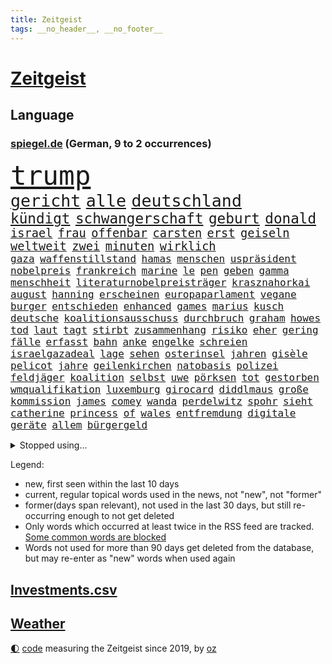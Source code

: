 ```yaml
---
title: Zeitgeist
tags: __no_header__, __no_footer__
---
```


# [Zeitgeist](https://oliz.io/zeitgeist/)

## Language

<h3><a href="https://www.spiegel.de" target="_blank">spiegel.de</a> (German, 9 to 2 occurrences)</h3>
<p style="font-family:monospace">
<span style="font-size:32pt"><a href="news_links.html#trump" class="current">trump</a></span>
<br>
<span style="font-size:20pt"><a href="news_links.html#gericht" class="current">gericht</a></span>
<span style="font-size:20pt"><a href="news_links.html#alle" class="current">alle</a></span>
<span style="font-size:20pt"><a href="news_links.html#deutschland" class="current">deutschland</a></span>
<br>
<span style="font-size:17pt"><a href="news_links.html#kündigt" class="current">kündigt</a></span>
<span style="font-size:17pt"><a href="news_links.html#schwangerschaft" class="current">schwangerschaft</a></span>
<span style="font-size:17pt"><a href="news_links.html#geburt" class="current">geburt</a></span>
<span style="font-size:17pt"><a href="news_links.html#donald" class="current">donald</a></span>
<br>
<span style="font-size:14pt"><a href="news_links.html#israel" class="current">israel</a></span>
<span style="font-size:14pt"><a href="news_links.html#frau" class="current">frau</a></span>
<span style="font-size:14pt"><a href="news_links.html#offenbar" class="current">offenbar</a></span>
<span style="font-size:14pt"><a href="news_links.html#carsten" class="current">carsten</a></span>
<span style="font-size:14pt"><a href="news_links.html#erst" class="current">erst</a></span>
<span style="font-size:14pt"><a href="news_links.html#geiseln" class="current">geiseln</a></span>
<span style="font-size:14pt"><a href="news_links.html#weltweit" class="current">weltweit</a></span>
<span style="font-size:14pt"><a href="news_links.html#zwei" class="current">zwei</a></span>
<span style="font-size:14pt"><a href="news_links.html#minuten" class="current">minuten</a></span>
<span style="font-size:14pt"><a href="news_links.html#wirklich" class="current">wirklich</a></span>
<br>
<span style="font-size:12pt"><a href="news_links.html#gaza" class="current">gaza</a></span>
<span style="font-size:12pt"><a href="news_links.html#waffenstillstand" class="current">waffenstillstand</a></span>
<span style="font-size:12pt"><a href="news_links.html#hamas" class="current">hamas</a></span>
<span style="font-size:12pt"><a href="news_links.html#menschen" class="current">menschen</a></span>
<span style="font-size:12pt"><a href="news_links.html#uspräsident" class="current">uspräsident</a></span>
<span style="font-size:12pt"><a href="news_links.html#nobelpreis" class="current">nobelpreis</a></span>
<span style="font-size:12pt"><a href="news_links.html#frankreich" class="current">frankreich</a></span>
<span style="font-size:12pt"><a href="news_links.html#marine" class="current">marine</a></span>
<span style="font-size:12pt"><a href="news_links.html#le" class="current">le</a></span>
<span style="font-size:12pt"><a href="news_links.html#pen" class="current">pen</a></span>
<span style="font-size:12pt"><a href="news_links.html#geben" class="current">geben</a></span>
<span style="font-size:12pt"><a href="news_links.html#gamma" class="new">gamma</a></span>
<span style="font-size:12pt"><a href="news_links.html#menschheit" class="current">menschheit</a></span>
<span style="font-size:12pt"><a href="news_links.html#literaturnobelpreisträger" class="new">literaturnobelpreisträger</a></span>
<span style="font-size:12pt"><a href="news_links.html#krasznahorkai" class="new">krasznahorkai</a></span>
<span style="font-size:12pt"><a href="news_links.html#august" class="current">august</a></span>
<span style="font-size:12pt"><a href="news_links.html#hanning" class="current">hanning</a></span>
<span style="font-size:12pt"><a href="news_links.html#erscheinen" class="current">erscheinen</a></span>
<span style="font-size:12pt"><a href="news_links.html#europaparlament" class="current">europaparlament</a></span>
<span style="font-size:12pt"><a href="news_links.html#vegane" class="new">vegane</a></span>
<span style="font-size:12pt"><a href="news_links.html#burger" class="current">burger</a></span>
<span style="font-size:12pt"><a href="news_links.html#entschieden" class="current">entschieden</a></span>
<span style="font-size:12pt"><a href="news_links.html#enhanced" class="current">enhanced</a></span>
<span style="font-size:12pt"><a href="news_links.html#games" class="current">games</a></span>
<span style="font-size:12pt"><a href="news_links.html#marius" class="current">marius</a></span>
<span style="font-size:12pt"><a href="news_links.html#kusch" class="current">kusch</a></span>
<span style="font-size:12pt"><a href="news_links.html#deutsche" class="current">deutsche</a></span>
<span style="font-size:12pt"><a href="news_links.html#koalitionsausschuss" class="current">koalitionsausschuss</a></span>
<span style="font-size:12pt"><a href="news_links.html#durchbruch" class="current">durchbruch</a></span>
<span style="font-size:12pt"><a href="news_links.html#graham" class="current">graham</a></span>
<span style="font-size:12pt"><a href="news_links.html#howes" class="new">howes</a></span>
<span style="font-size:12pt"><a href="news_links.html#tod" class="current">tod</a></span>
<span style="font-size:12pt"><a href="news_links.html#laut" class="current">laut</a></span>
<span style="font-size:12pt"><a href="news_links.html#tagt" class="current">tagt</a></span>
<span style="font-size:12pt"><a href="news_links.html#stirbt" class="current">stirbt</a></span>
<span style="font-size:12pt"><a href="news_links.html#zusammenhang" class="current">zusammenhang</a></span>
<span style="font-size:12pt"><a href="news_links.html#risiko" class="current">risiko</a></span>
<span style="font-size:12pt"><a href="news_links.html#eher" class="current">eher</a></span>
<span style="font-size:12pt"><a href="news_links.html#gering" class="current">gering</a></span>
<span style="font-size:12pt"><a href="news_links.html#fälle" class="current">fälle</a></span>
<span style="font-size:12pt"><a href="news_links.html#erfasst" class="current">erfasst</a></span>
<span style="font-size:12pt"><a href="news_links.html#bahn" class="current">bahn</a></span>
<span style="font-size:12pt"><a href="news_links.html#anke" class="current">anke</a></span>
<span style="font-size:12pt"><a href="news_links.html#engelke" class="new">engelke</a></span>
<span style="font-size:12pt"><a href="news_links.html#schreien" class="current">schreien</a></span>
<span style="font-size:12pt"><a href="news_links.html#israelgazadeal" class="new">israelgazadeal</a></span>
<span style="font-size:12pt"><a href="news_links.html#lage" class="current">lage</a></span>
<span style="font-size:12pt"><a href="news_links.html#sehen" class="current">sehen</a></span>
<span style="font-size:12pt"><a href="news_links.html#osterinsel" class="new">osterinsel</a></span>
<span style="font-size:12pt"><a href="news_links.html#jahren" class="current">jahren</a></span>
<span style="font-size:12pt"><a href="news_links.html#gisèle" class="current">gisèle</a></span>
<span style="font-size:12pt"><a href="news_links.html#pelicot" class="current">pelicot</a></span>
<span style="font-size:12pt"><a href="news_links.html#jahre" class="current">jahre</a></span>
<span style="font-size:12pt"><a href="news_links.html#geilenkirchen" class="new">geilenkirchen</a></span>
<span style="font-size:12pt"><a href="news_links.html#natobasis" class="new">natobasis</a></span>
<span style="font-size:12pt"><a href="news_links.html#polizei" class="current">polizei</a></span>
<span style="font-size:12pt"><a href="news_links.html#feldjäger" class="new">feldjäger</a></span>
<span style="font-size:12pt"><a href="news_links.html#koalition" class="current">koalition</a></span>
<span style="font-size:12pt"><a href="news_links.html#selbst" class="current">selbst</a></span>
<span style="font-size:12pt"><a href="news_links.html#uwe" class="current">uwe</a></span>
<span style="font-size:12pt"><a href="news_links.html#pörksen" class="new">pörksen</a></span>
<span style="font-size:12pt"><a href="news_links.html#tot" class="current">tot</a></span>
<span style="font-size:12pt"><a href="news_links.html#gestorben" class="current">gestorben</a></span>
<span style="font-size:12pt"><a href="news_links.html#wmqualifikation" class="current">wmqualifikation</a></span>
<span style="font-size:12pt"><a href="news_links.html#luxemburg" class="current">luxemburg</a></span>
<span style="font-size:12pt"><a href="news_links.html#girocard" class="new">girocard</a></span>
<span style="font-size:12pt"><a href="news_links.html#diddlmaus" class="new">diddlmaus</a></span>
<span style="font-size:12pt"><a href="news_links.html#große" class="current">große</a></span>
<span style="font-size:12pt"><a href="news_links.html#kommission" class="current">kommission</a></span>
<span style="font-size:12pt"><a href="news_links.html#james" class="current">james</a></span>
<span style="font-size:12pt"><a href="news_links.html#comey" class="current">comey</a></span>
<span style="font-size:12pt"><a href="news_links.html#wanda" class="current">wanda</a></span>
<span style="font-size:12pt"><a href="news_links.html#perdelwitz" class="new">perdelwitz</a></span>
<span style="font-size:12pt"><a href="news_links.html#spohr" class="new">spohr</a></span>
<span style="font-size:12pt"><a href="news_links.html#sieht" class="current">sieht</a></span>
<span style="font-size:12pt"><a href="news_links.html#catherine" class="new">catherine</a></span>
<span style="font-size:12pt"><a href="news_links.html#princess" class="current">princess</a></span>
<span style="font-size:12pt"><a href="news_links.html#of" class="current">of</a></span>
<span style="font-size:12pt"><a href="news_links.html#wales" class="current">wales</a></span>
<span style="font-size:12pt"><a href="news_links.html#entfremdung" class="new">entfremdung</a></span>
<span style="font-size:12pt"><a href="news_links.html#digitale" class="current">digitale</a></span>
<span style="font-size:12pt"><a href="news_links.html#geräte" class="current">geräte</a></span>
<span style="font-size:12pt"><a href="news_links.html#allem" class="current">allem</a></span>
<span style="font-size:12pt"><a href="news_links.html#bürgergeld" class="current">bürgergeld</a></span>
</p>
<details>
<summary>Stopped using...</summary>
<p class="former" style="font-size:12pt">
coronapandemie(1813) helfer(1813) and(1811) ausschreitungen(1811) danach(1811) lindner(1811) szenen(1811) 6(1810) abgesagt(1810) aufnahmen(1810) bekannte(1810) beobachten(1810) herrscht(1810) queen(1810) 75(1809) pause(1809) gestoßen(1808) hotel(1808) abstimmen(1807) brasilien(1807) engagement(1807) häuser(1807) meer(1807) mitunter(1807) nachfolge(1807) richtig(1807) senat(1807) südkorea(1807) babys(1806) präsentieren(1806) san(1806) wünschen(1806) durchsetzen(1805) innenministerium(1805) kassiert(1805) lösen(1805) unterwegs(1805) verheerenden(1805) zustand(1805) öfter(1805) überlebt(1805) förderung(1804) großteil(1804) halbfinale(1804) rassistische(1804) geldstrafe(1803) nba(1803) spdpolitiker(1803) studierenden(1803) tausenden(1803) verteidigungsministerium(1803) geworfen(1802) kämpfer(1802) illegal(1801) stürmer(1801) versuchte(1801) absturz(1800) bevölkerung(1800) längere(1800) passt(1800) siegen(1800) volksrepublik(1800) 10(1797) anschließend(1797) lkw(1797) 29(1796) irak(1796) 23(1795) hoher(1795) schwierige(1795) debatten(1794) achten(1793) juristisch(1793) jüngere(1793) zweimal(1792) mehrerer(1791) tut(1791) begriff(1790) rechtzeitig(1790) sozialdemokraten(1789) lücke(1787) spitzenreiter(1787) staffel(1786) zurückgegangen(1786) empfängt(1784) top(1784) warm(1783) ausrüstung(1782) kräfte(1781) trug(1781) uni(1779) fehlende(1775) unterdessen(1775) zeigten(1775) retter(1773) reist(1771) bewegt(1769) vermisste(1769) angeboten(1768) geblieben(1767) gehabt(1766) last(1738) unfälle(1597) abgegeben(1587) serbien(1570) vorsicht(1564) zerstörte(1551) schrumpft(1535) partnerschaft(1532) tour(1532) verletzten(1481) irritiert(1471) eingeführt(1439) ungewöhnliche(1417) militärischen(1400) loch(1390) invasion(1389) verabschieden(1380) erschwert(1364) genehmigt(1358) verweist(1329) aufhören(1319) triumphiert(1310) rené(1308) gelöst(1301) indem(1266) überlebenden(1261) handys(1256) politisches(1220) sinne(1220) sylt(1220) libanon(1213) ausbauen(1210) baum(1189) toilette(1157) lebenslange(1133) ganzes(1132) raten(1131) peru(1124) nackt(1115) kollege(1097) angreifen(1091) pakete(1078) freundschaft(1070) razzien(1070) mama(1063) eric(1048) fängt(1047) fenster(1024) day(998) ständig(967) panik(953) karin(952) stil(943) radfahrer(941) kreuz(917) dringen(914) beides(913) betrunkener(903) kader(901) startete(895) hoeneß(884) beine(877) auffällig(868) pilot(856) beruft(845) bekennt(844) model(830) qualität(830) steve(821) desaster(800) politikerinnen(790) argentiniens(778) albtraum(775) gedreht(770) anzeige(769) lady(769) us(765) unten(757) sportlich(730) 43(717) handball(709) bestätigte(695) beteiligung(692) dokument(691) mangelt(681) tennisprofi(681) beendete(661) bundestagswahl(658) sowohl(650) kriegsschiffe(640) paare(639) usdollar(638) riesigen(637) grundgesetz(635) guardiola(634) rutscht(622) spekulationen(622) brandenburgischen(620) pazifik(616) erfolgreichen(609) zweieinhalb(599) stellung(598) prallte(596) shein(596) korrigiert(592) nationalsozialismus(588) gymnasium(587) fragte(581) historisch(581) meisterschaft(581) anfeindungen(575) fair(566) eukommissionspräsidentin(563) lüge(561) verdachts(560) f(558) kürze(557) dominanz(554) haiti(546) abgrund(542) messen(537) katja(530) statistische(530) polizistin(526) publikums(512) anlegen(502) films(502) geheiratet(497) verlegen(493) polarisiert(490) azubis(486) kennedy(485) ausgesagt(482) robin(478) chris(477) rassistischer(470) basel(469) sonja(468) psychologie(466) sätzen(463) gefangen(459) litt(459) zuerst(459) rückblick(458) situationen(456) stream(455) verstärken(450) erfinden(449) sichtbar(448) günstig(447) autounfall(446) rico(441) entgehen(438) indiens(437) ertrunken(435) enger(433) steuert(432) geurteilt(426) löschen(423) drohenden(416) sechsten(414) klappen(413) kürzungen(409) vertretern(406) georgia(404) ceo(401) status(399) wolf(399) hans(397) portugals(392) echt(391) begleiter(386) 30000(383) jannik(383) sinner(383) design(382) winkt(382) kleinkind(379) liam(377) missgeschick(373) rechtswidrig(373) verbraucherzentrale(372) prominenter(371) teller(371) eberl(365) verfassung(362) ausgehen(360) vermittelt(357) schwerste(346) kanadische(341) hilflos(339) zöllen(337) johannes(335) verlief(335) 8(331) miersch(329) atomwaffen(328) bürgern(325) vereine(321) hochschule(320) milliardenhöhe(318) nordkoreanische(315) puerto(311) bruttoinlandsprodukt(310) entgleist(309) benko(308) nutzung(308) siemens(308) bestseller(307) gerast(307) jude(307) aufnehmen(305) amerikanern(303) bangt(303) preisverleihung(301) leiten(296) verheerende(294) usgesundheitsminister(292) vergangenes(292) angestellte(291) löwe(291) akuter(290) pentagon(288) beworben(284) birgt(284) kardinal(283) ratschläge(283) besonderer(282) hilfsorganisation(282) günstiges(280) manches(280) geheimdienstchef(278) volle(277) wirtschaftsministerium(275) beamter(274) kannten(274) demonstrierten(273) signagründer(273) bewundert(272) antonio(271) abschneiden(270) halbinsel(270) schwerem(269) vergiftet(268) vorsorge(268) charité(264) veränderung(264) hilferuf(263) axt(262) befreundet(262) gläubigen(260) fließt(258) 14jähriger(257) unvermittelt(257) baustellen(256) juristische(256) ostdeutschen(255) frost(254) achtelfinale(253) panama(253) regierte(251) bewaffneten(250) durchsuchten(250) gekostet(250) kyjiws(248) lehrern(248) szenario(248) trocken(248) treu(247) verpflichtende(247) linkenpolitikerin(246) übernommen(245) bedingt(243) cdugeneralsekretär(242) unverletzt(241) senioren(240) rechnerisch(239) vorzugehen(239) linkenpolitiker(238) atomprogramm(236) stört(235) xabi(233) bundespolizisten(231) spielplatz(229) vize(229) zollkrieg(229) user(228) aufbauen(227) ausweiten(227) dankt(226) nationalspielerin(225) applaus(224) stadtrat(224) agiert(223) rüdiger(223) biopic(221) lübeck(220) sauber(218) 800(217) karten(217) schießerei(216) wale(216) großaufgebot(213) aufgehen(212) kippte(211) urteilt(210) pech(209) ostens(208) salvador(208) erzürnt(207) zollpolitik(207) erfolgte(206) swinton(206) tilda(206) vorgeführt(206) center(205) klarer(205) klischees(205) enthält(204) henning(204) berechnen(203) karrierecoach(201) tunnel(201) bitter(200) klo(199) prien(199) gestärkt(198) office(198) ärztin(198) schlachtfeld(197) charterflug(195) lebensgefährtin(195) kredite(193) schlucken(193) astronaut(192) widersprechen(191) führenden(190) ifo(190) selbstverständlich(190) antreibt(188) beifahrer(188) lwiw(185) argumentiert(182) waldbrand(182) disqualifiziert(181) riskiert(181) wohnungsnot(181) zittert(179) bildungssystem(178) zivile(178) grundlage(177) monster(177) sportart(177) big(176) schwanger(175) genervt(174) camilla(172) bayernprofi(171) konstantin(171) stationiert(169) bahnfahren(168) englands(168) flieht(168) heimliche(168) josephine(168) leif(167) fußballwmqualifikation(166) angefacht(165) bestellt(165) gramm(165) kassieren(165) reaktiviert(164) regelverstoß(164) irritationen(163) koalitionsvertrag(163) kriminalpolizei(163) moschee(163) diskret(160) spione(160) verläuft(160) jusochef(159) türmer(159) steinbach(158) thompson(158) bildungsministerium(157) dieselbe(156) verleiht(156) weltberühmt(156) eliteuniversität(155) karsten(155) shoppen(155) superheld(155) sensation(154) umstrittener(154) ausverkauft(153) zurückzuholen(153) besitzen(152) olivia(152) rüstungskonzern(152) lukrativen(151) abgaben(150) arthur(150) obsession(150) del(149) notlage(149) residenz(149) ticket(149) zerfällt(148) elizabeth(147) jusos(146) misstrauen(146) spezialkräfte(146) verleger(146) durchfall(145) uli(145) verschleiern(145) bezweifeln(144) hochhaus(144) entlastung(143) rein(143) südtirol(143) held(142) dürre(141) komödie(141) mühe(141) vorbestraft(141) nachfolgers(139) zeremonie(138) alzheimer(137) bibliothek(137) diplomaten(137) martialische(137) postings(137) verschwörung(137) außenministerium(136) dankeschön(136) kriegstüchtigkeit(136) nordosten(136) forciert(135) jamie(135) losgegangen(135) reiner(135) verbleib(135) zucker(135) abschiebepolitik(133) beschwichtigen(133) bundesbürger(133) stützen(133) 2005(132) bootsunglück(132) zolldeal(132) bewusste(130) pubertät(130) spuckt(130) österreicher(129) andy(128) niederländer(128) andrea(127) vorsprechen(127) technisch(126) zuflucht(126) afdverbot(125) flaute(125) geiselvideo(124) modi(124) rätselhafter(124) schnappte(124) entwurf(123) weltberühmten(123) ausgetreten(122) medizinischer(122) verbrannt(122) exil(121) irische(121) drohnenschwärme(119) konflikten(119) militärparade(119) ministers(119) pianist(119) ralf(119) handelsdeal(118) rotes(118) uboote(118) araghchi(117) hits(117) rentenreform(117) vollzieht(117) curtis(116) söldner(116) arbeitszeit(115) etappensieg(114) härtetest(114) ideal(114) rucksack(114) südamerikanischen(114) zeitraum(114) harmonie(113) herausgegeben(113) ukrainischer(113) bundestagsvizepräsident(112) mordkommission(112) anderson(111) traumjob(111) abholzung(110) leyens(110) prävention(110) trio(110) eingeschlagen(109) foster(109) außenministers(108) bonität(108) lammy(108) rückwärts(108) undenkbar(108) untersuchen(108) kühne(107) modernisieren(106) intensivstation(105) lebensjahr(105) naturkatastrophen(105) neurowissenschaftler(105) 1300(104) herbe(104) gegend(103) trikots(103) verbliebene(103) tournee(102) hungern(101) american(100) aryna(100) besitzerin(100) donbass(100) freigestellt(100) gewartet(100) sabalenka(100) sterbehilfe(100) abu(99) werkzeug(99) gepäckträger(98) ortlieb(98) seltsam(98) surfer(98) ten(98) austreten(97) beängstigend(97) trümmer(97) örtlichen(97) angetan(96) großstadt(96) logo(96) atomenergiebehörde(95) palästinenserstaat(95) transfer(95) bezüge(94) invasiven(94) ozeane(94) ruinieren(94) 1200(93) boxing(93) imane(93) khelif(93) saisonauftakt(93) vorbeugen(93) mitgliedstaaten(92) monatlich(92) absolviert(91) ausstatten(91) kolumbien(91) militärputsch(91) millionenstadt(91) rätselt(91) deutz(90) geschlechtstests(90) kreuzes(90) rechenzentren(90) bardem(89) egos(89) generalstab(89) musical(89) satire(89) siedlungspolitik(89) vertrauensfrage(89) afghanische(88) assistentin(88) militäreinsatz(88) amokläufer(87) chefideologe(87) jupiter(87) jülich(87) notoperiert(87) schnellster(87) supercomputer(87) umplanen(87) wg(87) habecks(86) iaeachef(86) stadler(86) fluggesellschaft(85) klimaanlage(85) knöpfe(85) statistischen(85) tennisstar(85) angelegten(84) belém(84) gitarrist(84) ifw(84) sky(84) usverteidigungsministerium(84) schatz(83) staatskrise(83) zverevs(83) babyboomer(82) darren(82) identifikation(82) steuersenkungen(82) verunsicherten(82) aktivität(81) außenseiter(81) briefwahl(81) football(81) füchse(81) konsortium(81) ärgern(81) 43jähriger(80) angriffs(80) assadregimes(80) erdöl(80) luftgewehr(80) strände(80) angler(79) atombehörde(79) aufgebrochen(79) bitch(79) hochzeiten(79) stücke(79) zypern(79) aaron(78) abgezweigt(78) ausgab(78) eagle(78) mick(78) neunjährige(78) carter(77) onlinebetrüger(77) pamela(77) simpel(77) fremder(76) imperium(76) nbateam(76) perfekte(76) schleppern(76) spritztour(76) taktisch(76) jogger(75) montenegro(75) norman(75) stararchitekt(75) voranzutreiben(75) entwürdigenden(74) feststellen(74) freibäder(74) hitziger(74) sekretärin(74) suizid(74) teenagers(74) beschränkungen(73) billion(73) heiratet(73) milliardenbewertung(73) usdemokrat(73) arbeitern(72) durchfallerkrankungen(72) kulturellen(72) these(72) 1974(71) männchen(71) sommerferien(71) ubahnen(71) usdemokratie(71) begeisterte(70) buffalo(70) defekts(70) steuerzahler(70) aufschlag(69) bedrohlicher(69) bundesamts(69) todesfallen(69) verwandeln(69) altbundeskanzler(68) barrel(68) donau(68) eisverkäufer(68) erdoğans(68) gaspreise(68) kronprinzessin(68) momfluencerinnen(68) seziert(68) staatsmedien(68) zusetzt(68) absatzzahlen(67) engsten(67) entzünden(67) finalistin(67) hauchdünner(67) humanity(67) hässliche(67) krebskranker(67) neuartigen(67) onlineshopping(67) diagnostik(66) freifahrtschein(66) indigenen(66) konzentrationslager(66) seenotrettung(66) transfermarkt(66) virgin(66) wiedereröffnet(66) fluglinie(65) frances(65) grossi(65) kameramann(65) plagen(65) reiches(65) spitzenverdiener(65) stinkende(65) verhältnismäßig(65) wettstreit(65) doppelsieg(63) dress(63) engpässe(63) europaweit(63) grobe(63) nouripour(63) omid(63) senkrecht(63) anträge(62) betriebe(62) endgegner(62) enttäuschen(62) hausbesuch(62) kreuzfahrtschiffen(62) thw(62) wickelt(62) besichtigt(61) bundesschülerkonferenz(61) delling(61) entschädigungen(61) geschäftsmodell(61) stapeln(61) vermehrte(61) beworbenen(60) dream(60) inspekteur(60) klavier(60) kreises(60) naturschützer(60) vergewaltigungen(60) wetterlagen(60) antike(59) barbora(59) krejcikova(59) luna(59) stammenden(59) stier(59) donnarumma(58) innovationen(58) mtv(58) mächtig(58) ostküste(58) sprinter(58) abreise(57) aufnahmeprogramm(57) eigenem(57) girls(57) grandslamtitel(57) grauens(57) institut(57) total(57) trainerinnen(57) ursprünglich(57) ahrtal(56) gastronomen(56) halbzeit(56) kleinflugzeugs(56) kletterin(56) ländlichen(56) päckchen(56) völkermords(56) werbekampagne(56) zutaten(56) anwesens(55) effektiv(55) finanzierbar(55) gehorsam(55) landsleute(55) notlagen(55) professor(55) dauerstreit(54) gross(54) kante(54) sportgerichtshof(54) befördert(53) geschwindigkeit(53) hochwasserwarnung(53) kaltgestellt(53) menschlich(53) spannendsten(53) staatsbürgerschaft(53) unzeit(53) wiegeln(53) australia(52) eukommissionschefin(52) evan(52) mitverantwortlich(52) verbal(52) entwendeten(51) nett(51) normandie(51) schwört(51) studienplätze(51) unsportlichkeit(51) versöhner(51) achtung(50) demokratisch(50) g20gipfel(50) hochsicherheitsgefängnis(50) huhn(50) ishiba(50) kreuzfahrtschiffe(50) polizeibeamte(50) shigeru(50) wasserschutzpolizei(50) berühmteste(49) erben(49) gesünder(49) musikfestival(49) oscargewinner(49) potenz(49) rezeptsammlungen(49) skurril(49) demonstrativ(48) eingeweiht(48) harrypotterserie(48) hinterzogen(48) milka(48) rückzahlung(48) spremberg(48) institutionen(47) jena(47) point(47) renovierung(47) bejubeln(46) cocacola(46) limoges(46) militärhilfen(46) mondbasis(46) sozialstaats(46) verunreinigung(46) abwahl(45) gestrandete(45) glich(45) versagt(45) alljährlich(44) matteo(44) beharren(43) beseitigen(43) kentert(43) tvsender(43) ergreifen(42) ersatzzug(42) golfen(42) haaren(42) herrchen(42) jawort(42) mont(42) nämlich(42) pkwmaut(42) türsteher(42) verzehr(42) vierbeiner(42) begleitung(41) clinton(41) geplatzten(41) notdurft(41) schlagersänger(41) sonnige(41) wrestler(41) berlusconi(40) geschlechter(40) holy(40) prosiebensat1(40) silvio(40) abbringen(39) amtsgericht(39) neeson(39) steckte(39) ceconomy(38) exbotschafter(38) mediamarktsaturn(38) modewelt(38) räume(38) uboot(38) ukrainerin(38) weint(38) besonderes(37) liebich(37) neonazi(37) täterinnen(37) unbeabsichtigt(37) willst(37) erwerbstätigen(36) gottes(36) lebendes(36) mehrmals(36) palästinensische(36) personalabbau(36) strukturellen(36) ausgelegt(35) familienmitglied(35) flecken(35) koalitionsfraktionen(35) rind(35) taschenrechner(35) thor(35) bearbeitung(34) ewigen(34) mitteilung(34) universitätsklinikum(34) bildungsforscherin(33) diebstahls(33) jeansmarke(33) smalltalk(33) streiken(33) sweeney(33) triumphale(33) anknüpfen(32) fahrerlaubnis(32) generalstabschef(32) jahreswechsel(32) verbesserungen(32) verklagen(32) wölfe(32) zusammenkommen(32) botschafterin(31) merkels(31) cop30(30) gezahlt(30) pose(30) söders(30) unterbrechung(30) wunderschön(30) berlusconikonzern(29) engere(29) hanks(29) köster(29) messengerdiensten(29) mfe(29) nostalgie(29) pauline(29) uboots(29) unterstütze(29) windkraftanlagen(29) autoritäre(28) felssturz(28) fortuna(28) gruppenchats(28) kanzlei(28) kassierte(28) polzin(28) zdfsommerinterview(28) bildet(27) kraftwerke(27) spontane(27) teuerste(27) unterseekabel(27) arbeitsbedingungen(26) aufsteiger(26) dänischer(26) spielpläne(26) streitpunkte(26) tyson(26) vorsitzenden(26) zigarette(26) angestrebte(25) aspekte(25) auktion(25) auszuweiten(25) brodelt(25) erfahrener(25) fluten(25) unterbricht(25) filmfestival(24) sacha(24) zueinander(24) anzuerkennen(23) bestohlen(23) fundament(23) marinetochter(23) arbeitszeiten(22) einlassen(22) geschichtsschreibung(22) regionalliga(22) riviera(22) südchinesischen(22) usrichter(22) vielfältig(22) 275(21) bahnen(21) boxring(21) messungen(21) portauprince(21) wahlrecht(21) zuppi(21) druschbapipeline(20) einbringt(20) entgegensetzen(20) erdrutsch(20) globales(20) quark(20) roma(20) verregnete(20) jean(19) lehrkräften(19) offene(19) pakistans(19) wappentier(19) absurde(18) atomkraftwerks(18) aufwirft(18) hodgson(18) krankheitsfall(18) supertramp(18) diversen(17) staatsanwalt(17) crashs(16) gadgets(16) heimischer(16) negativen(16) stellvertreter(16) usfabrik(16) warwick(16) anwaltskanzlei(15) besteuern(15) brandstifter(15) entertainer(15) juristischer(15) krankgeschrieben(15) offenes(15) porsches(15) pumpt(15) soziales(15) verstöße(15) verwirrt(15) bandkollegen(14) bundestagsmandat(14) drohendem(14) entführungsfall(14) frauengefängnis(14) keime(14) kuscheln(14) schrecklichen(14) chronischen(13) hautfarbe(13) supercup(13) verschmutzung(13) verwechslung(13) abgeschobene(12) befinde(12) führungsriege(12) geöffnete(12) hagelte(12) hedgefondsmanager(12) wegner(12) attack(11) aufbewahrt(11) außergewöhnliche(11) deutschfranzösischen(11) elton(11) erfassen(11) fiktive(11) fremde(11) gerechter(11) pipeline(11) schlittert(11)
</p>
</details>
<p>Legend:
<ul>
<li><span class="new">new</span>, first seen within the last 10 days</li>
<li><span class="current">current</span>, regular topical words used in the news, not "new", not "former"</li>
<li><span class="former">former(days span relevant)</span>, not used in the last 30 days, but still re-occurring enough to not get deleted</li>
<li>Only words which occurred at least twice in the RSS feed are tracked. <a href="language/filters.py">Some common words are blocked</a></li>
<li>Words not used for more than 90 days get deleted from the database, but may re-enter as "new" words when used again</li>
</ul>
</p>

## [Investments](investments.html)[.csv](investments.csv)

## [Weather](weather.html)

<footer>
<a href="javascript:toggleTheme()" class="nav">🌓</a>
<a href="https://github.com/ooz/zeitgeist">code</a> measuring the Zeitgeist since 2019, by <a href="https://oliz.io">oz</a>
</footer>
